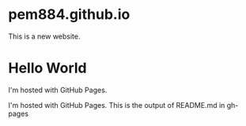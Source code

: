 # pem884.github.io
This is a new website.
<html>
<body>
<h1>Hello World</h1>
<p>I'm hosted with GitHub Pages.</p>
<p>I'm hosted with GitHub Pages. This is the output of README.md in gh-pages</p>
</body>
</html>
